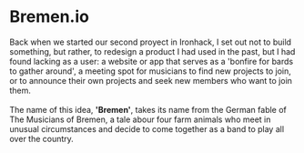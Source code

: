# Bremen.io

Back when we started our second proyect in Ironhack, I set out not to build something, but rather, to redesign a product I had used in the past, but I had found lacking as a user: a website or app that serves as a 'bonfire for bards to gather around', a meeting spot for musicians to find new projects to join, or to announce their own projects and seek new members who want to join them.<br><br>
The name of this idea, <b>'Bremen'</b>, takes its name from the German fable of The Musicians of Bremen, a tale abour four farm animals who meet in unusual circumstances and decide to come together as a band to play all over the country.
